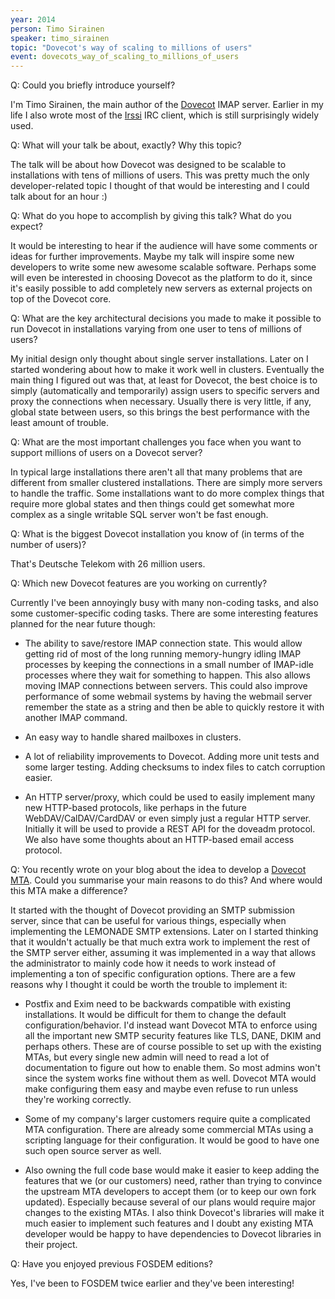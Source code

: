 ```yaml
---
year: 2014
person: Timo Sirainen 
speaker: timo_sirainen 
topic: "Dovecot's way of scaling to millions of users"
event: dovecots_way_of_scaling_to_millions_of_users 
---
```


Q: Could you briefly introduce yourself?

I'm Timo Sirainen, the main author of the [Dovecot](http://www.dovecot.org/) IMAP server. Earlier in my life I also wrote most of the [Irssi](http://www.irssi.org/) IRC client, which is still surprisingly widely used.

Q: What will your talk be about, exactly? Why this topic?

The talk will be about how Dovecot was designed to be scalable to installations with tens of millions of users. This was pretty much the only developer-related topic I thought of that would be interesting and I could talk about for an hour :)

Q: What do you hope to accomplish by giving this talk? What do you expect? 

It would be interesting to hear if the audience will have some comments or ideas for further improvements. Maybe my talk will inspire some new developers to write some new awesome scalable software. Perhaps some will even be interested in choosing Dovecot as the platform to do it, since it's easily possible to add completely new servers as external projects on top of the Dovecot core.

Q: What are the key architectural decisions you made to make it possible to run Dovecot in installations varying from one user to tens of millions of users? 

My initial design only thought about single server installations. Later on I started wondering about how to make it work well in clusters. Eventually the main thing I figured out was that, at least for Dovecot, the best choice is to simply (automatically and temporarily) assign users to specific servers and proxy the connections when necessary. Usually there is very little, if any, global state between users, so this brings the best performance with the least amount of trouble.

Q: What are the most important challenges you face when you want to support millions of users on a Dovecot server? 

In typical large installations there aren't all that many problems that are different from smaller clustered installations. There are simply more servers to handle the traffic. Some installations want to do more complex things that require more global states and then things could get somewhat more complex as a single writable SQL server won't be fast enough.

Q: What is the biggest Dovecot installation you know of (in terms of the number of users)? 

That's Deutsche Telekom with 26 million users.

Q: Which new Dovecot features are you working on currently? 

Currently I've been annoyingly busy with many non-coding tasks, and also some customer-specific coding tasks. There are some interesting features planned for the near future though:

 * The ability to save/restore IMAP connection state. This would allow getting rid of most of the long running memory-hungry idling IMAP processes by keeping the connections in a small number of IMAP-idle processes where they wait for something to happen. This also allows moving IMAP connections between servers. This could also improve performance of some webmail systems by having the webmail server remember the state as a string and then be able to quickly restore it with another IMAP command.

 * An easy way to handle shared mailboxes in clusters.

 * A lot of reliability improvements to Dovecot. Adding more unit tests and some larger testing. Adding checksums to index files to catch corruption easier.

 * An HTTP server/proxy, which could be used to easily implement many new HTTP-based protocols, like perhaps in the future WebDAV/CalDAV/CardDAV or even simply just a regular HTTP server. Initially it will be used to provide a REST API for the doveadm protocol. We also have some thoughts about an HTTP-based email access protocol.

Q: You recently wrote on your blog about the idea to develop a [Dovecot MTA](http://blog.dovecot.org/2013/11/dovecot-mta.html). Could you summarise your main reasons to do this? And where would this MTA make a difference? 

It started with the thought of Dovecot providing an SMTP submission server, since that can be useful for various things, especially when implementing the LEMONADE SMTP extensions. Later on I started thinking that it wouldn't actually be that much extra work to implement the rest of the SMTP server either, assuming it was implemented in a way that allows the administrator to mainly code how it needs to work instead of implementing a ton of specific configuration options. There are a few reasons why I thought it could be worth the trouble to implement it:

 * Postfix and Exim need to be backwards compatible with existing installations. It would be difficult for them to change the default configuration/behavior. I'd instead want Dovecot MTA to enforce using all the important new SMTP security features like TLS, DANE, DKIM and perhaps others. These are of course possible to set up with the existing MTAs, but every single new admin will need to read a lot of documentation to figure out how to enable them. So most admins won't since the system works fine without them as well. Dovecot MTA would make configuring them easy and maybe even refuse to run unless they're working correctly.

 * Some of my company's larger customers require quite a complicated MTA configuration. There are already some commercial MTAs using a scripting language for their configuration. It would be good to have one such open source server as well.

 * Also owning the full code base would make it easier to keep adding the features that we (or our customers) need, rather than trying to convince the upstream MTA developers to accept them (or to keep our own fork updated). Especially because several of our plans would require major changes to the existing MTAs. I also think Dovecot's libraries will make it much easier to implement such features and I doubt any existing MTA developer would be happy to have dependencies to Dovecot libraries in their project.

Q: Have you enjoyed previous FOSDEM editions? 

Yes, I've been to FOSDEM twice earlier and they've been interesting!
